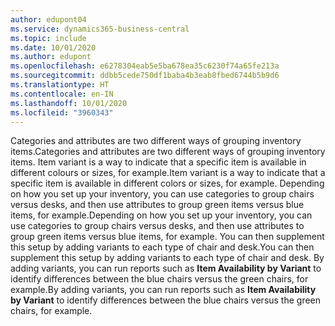 ```yaml
---
author: edupont04
ms.service: dynamics365-business-central
ms.topic: include
ms.date: 10/01/2020
ms.author: edupont
ms.openlocfilehash: e6278304eab5e5ba678ea35c6230f74a65fe213a
ms.sourcegitcommit: ddbb5cede750df1baba4b3eab8fbed6744b5b9d6
ms.translationtype: HT
ms.contentlocale: en-IN
ms.lasthandoff: 10/01/2020
ms.locfileid: "3960343"
---
```

<span data-ttu-id="e02de-101">Categories and attributes are two different ways of grouping inventory items.</span><span class="sxs-lookup"><span data-stu-id="e02de-101">Categories and attributes are two different ways of grouping inventory items.</span></span> <span data-ttu-id="e02de-102">Item variant is a way to indicate that a specific item is available in different colours or sizes, for example.</span><span class="sxs-lookup"><span data-stu-id="e02de-102">Item variant is a way to indicate that a specific item is available in different colors or sizes, for example.</span></span> <span data-ttu-id="e02de-103">Depending on how you set up your inventory, you can use categories to group chairs versus desks, and then use attributes to group green items versus blue items, for example.</span><span class="sxs-lookup"><span data-stu-id="e02de-103">Depending on how you set up your inventory, you can use categories to group chairs versus desks, and then use attributes to group green items versus blue items, for example.</span></span> <span data-ttu-id="e02de-104">You can then supplement this setup by adding variants to each type of chair and desk.</span><span class="sxs-lookup"><span data-stu-id="e02de-104">You can then supplement this setup by adding variants to each type of chair and desk.</span></span> <span data-ttu-id="e02de-105">By adding variants, you can run reports such as **Item Availability by Variant** to identify differences between the blue chairs versus the green chairs, for example.</span><span class="sxs-lookup"><span data-stu-id="e02de-105">By adding variants, you can run reports such as **Item Availability by Variant** to identify differences between the blue chairs versus the green chairs, for example.</span></span>
